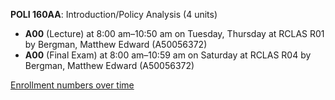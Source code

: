 **POLI 160AA**: Introduction/Policy Analysis (4 units)

- **A00** (Lecture) at 8:00 am–10:50 am on Tuesday, Thursday at RCLAS R01 by Bergman, Matthew Edward (A50056372)
- **A00** (Final Exam) at 8:00 am–10:59 am on Saturday at RCLAS R04 by Bergman, Matthew Edward (A50056372)

[Enrollment numbers over time](./POLI160AA.tsv)
